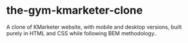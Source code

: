 # the-gym-kmarketer-clone
A clone of KMarketer website, with mobile and desktop versions, built purely in HTML and CSS while following BEM methodology.. 
